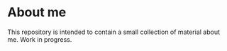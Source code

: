 # About me

This repository is intended to contain a small collection of material about me. Work in progress.

